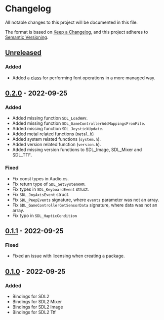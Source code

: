 ﻿# Changelog
All notable changes to this project will be documented in this file.

The format is based on [Keep a Changelog](https://keepachangelog.com/en/1.0.0/),
and this project adheres to [Semantic Versioning](https://semver.org/spec/v2.0.0.html).

## [Unreleased]

### Added
- Added a [class](SDLTooSharp/Managed/Font/Font.cs) for performing font operations in a more managed way. 

## [0.2.0] - 2022-09-25
### Added
- Added missing function `SDL_LoadWAV`.
- Added missing function `SDL_GameControllerAddMappingsFromFile`.
- Added missing function `SDL_JoystickUpdate`.
- Added metal related functions (`metal.h`)
- Added system related functions (`system.h`).
- Added version related function (`version.h`).
- Added missing version functions to SDL_Image, SDL_Mixer and SDL_TTF.

### Fixed
- Fix const types in Audio.cs.
- Fix return type of `SDL_GetSystemRAM`.
- Fix types in `SDL_KeyboardEvent` struct.
- Fix `SDL_JoyAxisEvent` struct.
- Fix `SDL_PeepEvents` signature, where `events` parameter was not an array.
- Fix `SDL_GameControllerGetSensorData` signature, where data was not an array.
- Fix typo in `SDL_HapticCondition`

## [0.1.1] - 2022-09-25
### Fixed
- Fixed an issue with licensing when creating a package. 

## [0.1.0] - 2022-09-25
### Added
- Bindings for SDL2
- Bindings for SDL2 Mixer
- Bindings for SDL2 Image
- Bindings for SDL2 Ttf

[Unreleased]: https://github.com/MisterIcy/SDLTooSharp/compare/v0.2.0...HEAD
[0.2.0]: https://github.com/MisterIcy/SDLTooSharp/compare/v0.1.1...v0.2.0
[0.1.1]: https://github.com/MisterIcy/SDLTooSharp/compare/v0.1.0...v0.1.1
[0.1.0]: https://github.com/MisterIcy/SDLTooSharp/releases/tag/v0.1.0